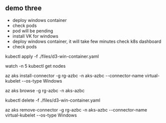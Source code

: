 ## demo three
- deploy windows container
- check pods
- pod will be pending
- install VK for windows
- deploy windows container, it will take few minutes check k8s dashboard
- check pods





kubectl apply -f ./files/d3-win-container.yaml

watch -n 5 kubectl get nodes

az aks install-connector -g rg-azbc -n aks-azbc --connector-name virtual-kubelet --os-type Windows



az aks browse -g rg-azbc -n aks-azbc

kubectl delete -f ./files/d3-win-container.yaml

az aks remove-connector -g rg-azbc -n aks-azbc --connector-name virtual-kubelet --os-type Windows
